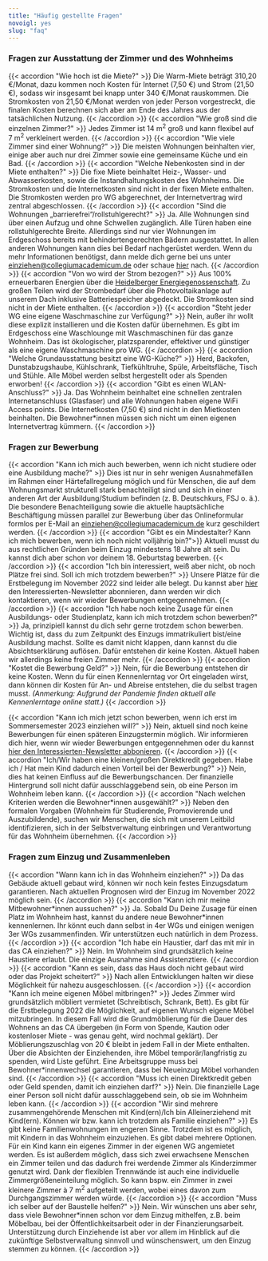 ```yaml
---
title: "Häufig gestellte Fragen"
novoigl: yes
slug: "faq"
---
```



### Fragen zur Ausstattung der Zimmer und des Wohnheims

{{< accordion "Wie hoch ist die Miete?" >}}
Die Warm-Miete beträgt 310,20 €/Monat, dazu kommen noch Kosten für Internet (7,50 €) und Strom (21,50 €), sodass wir 
insgesamt bei knapp unter 340 €/Monat rauskommen. Die Stromkosten von 21,50 €/Monat werden von jeder Person
vorgestreckt, die finalen Kosten berechnen sich aber am Ende des Jahres aus der tatsächlichen Nutzung.
{{< /accordion >}}
{{< accordion "Wie groß sind die einzelnen Zimmer?" >}}
Jedes Zimmer ist 14 m<sup>2</sup> groß und kann flexibel auf 7 m<sup>2</sup> verkleinert werden.
{{< /accordion >}}
{{< accordion "Wie viele Zimmer sind einer Wohnung?" >}}
Die meisten Wohnungen beinhalten vier, einige aber auch nur drei Zimmer sowie eine gemeinsame Küche und ein Bad.
{{< /accordion >}}
{{< accordion "Welche Nebenkosten sind in der Miete enthalten?" >}}
Die fixe Miete beinhaltet Heiz-, Wasser- und Abwasserkosten, sowie die Instandhaltungskosten des Wohnheims. Die Stromkosten und die Internetkosten sind nicht in der fixen Miete enthalten. Die Stromkosten werden pro WG abgerechnet, der Internetvertrag wird zentral abgeschlossen.
{{< /accordion >}}
{{< accordion "Sind die Wohnungen „barrierefrei“/rollstuhlgerecht?" >}}
Ja. Alle Wohnungen sind über einen Aufzug und ohne Schwellen zugänglich. Alle Türen haben eine rollstuhlgerechte Breite. Allerdings sind nur vier Wohnungen im Erdgeschoss bereits mit behindertengerechten Bädern ausgestattet. In allen anderen Wohnungen kann dies bei Bedarf nachgerüstet werden. Wenn du mehr Informationen benötigst, dann melde dich gerne bei uns unter einziehen@collegiumacademicum.de oder schaue <a href="https://collegiumacademicum.de/barrierefreiheit/" target="_blank" rel="noopener noreferrer">hier</a> nach.
{{< /accordion >}}
{{< accordion "Von wo wird der Strom bezogen?" >}}
Aus 100% erneuerbaren Energien über die <a href="https://heidelberger-energiegenossenschaft.de/" target="_blank" rel="noopener noreferrer">Heidelberger Energiegenossenschaft</a>. Zu großen Teilen wird der Strombedarf über die Photovoltaikanlage auf unserem Dach inklusive Batteriespeicher abgedeckt. Die Stromkosten sind nicht in der Miete enthalten.
{{< /accordion >}}
{{< accordion "Steht jeder WG eine eigene Waschmaschine zur Verfügung?" >}}
Nein, außer ihr wollt diese explizit installieren und die Kosten dafür übernehmen. Es gibt im Erdgeschoss eine Waschlounge mit Waschmaschinen für das ganze Wohnheim. Das ist ökologischer, platzsparender, effektiver und günstiger als eine eigene Waschmaschine pro WG.
{{< /accordion >}}
{{< accordion "Welche Grundausstattung besitzt eine WG-Küche?" >}}
Herd, Backofen, Dunstabzugshaube, Kühlschrank, Tiefkühltruhe, Spüle, Arbeitsfläche, Tisch und Stühle. Alle Möbel werden selbst hergestellt oder als Spenden erworben!
{{< /accordion >}}
{{< accordion "Gibt es einen WLAN-Anschluss?" >}}
Ja. Das Wohnheim beinhaltet eine schnellen zentralen Internetanschluss (Glasfaser) und alle Wohnungen haben eigene WiFi Access points. Die Internetkosten (7,50 €) sind nicht in den Mietkosten beinhalten. Die Bewohner\*innen müssen sich nicht um einen eigenen Internetvertrag kümmern.
{{< /accordion >}}

### Fragen zur Bewerbung

{{< accordion "Kann ich mich auch bewerben, wenn ich nicht studiere oder eine Ausbildung mache?" >}}
Dies ist nur in sehr wenigen Ausnahmefällen im Rahmen einer Härtefallregelung möglich und für Menschen, die auf dem Wohnungsmarkt strukturell stark benachteiligt sind und sich in einer anderen Art der Ausbildung/Studium befinden (z. B. Deutschkurs, FSJ o. ä.). Die besondere Benachteiligung sowie die aktuelle hauptsächliche Beschäftigung müssen parallel zur Bewerbung über das Onlineformular formlos per E-Mail an einziehen@collegiumacademicum.de kurz geschildert werden.
{{< /accordion >}}
{{< accordion "Gibt es ein Mindestalter? Kann ich mich bewerben, wenn ich noch nicht volljährig bin?">}}
Aktuell musst du aus rechtlichen Gründen beim Einzug mindestens 18 Jahre alt sein. Du kannst dich aber schon vor deinem 18. Geburtstag bewerben.
{{< /accordion >}}
{{< accordion "Ich bin interessiert, weiß aber nicht, ob noch Plätze frei sind. Soll ich mich trotzdem bewerben?" >}}
Unsere Plätze für die Erstbelegung im November 2022 sind leider alle belegt. Du kannst aber [hier](/bewerbung/) den Interessierten-Newsletter abonnieren, dann werden wir dich kontaktieren, wenn wir wieder Bewerbungen entgegennehmen.
{{< /accordion >}}
{{< accordion "Ich habe noch keine Zusage für einen Ausbildungs- oder Studienplatz, kann ich mich trotzdem schon bewerben?" >}}
Ja, prinzipiell kannst du dich sehr gerne trotzdem schon bewerben. Wichtig ist, dass du zum Zeitpunkt des Einzugs immatrikuliert bist/eine Ausbildung machst. Sollte es damit nicht klappen, dann kannst du die Absichtserklärung auflösen. Dafür entstehen dir keine Kosten. Aktuell haben wir allerdings keine freien Zimmer mehr.
{{< /accordion >}}
{{< accordion "Kostet die Bewerbung Geld?" >}}
Nein, für die Bewerbung entstehen dir keine Kosten. Wenn du für einen Kennenlerntag vor Ort eingeladen wirst, dann können dir Kosten für An- und Abreise entstehen, die du selbst tragen musst. *(Anmerkung: Aufgrund der Pandemie finden aktuell alle Kennenlerntage online statt.)*
{{< /accordion >}}
<!-- {{< accordion "Ich bin noch nicht volljährig, kann ich mich trotzdem bewerben?" >}}
Ja, du kannst dich trotzdem schon bewerben. Für die Absichtserklärung und später den Mietvertrag ist dann eine Unterschrift deiner Erziehungsberechtigten notwendig.
{{< /accordion >}} -->
{{< accordion "Kann ich mich jetzt schon bewerben, wenn ich erst im Sommersemester 2023 einziehen will?" >}}
Nein, aktuell sind noch keine Bewerbungen für einen späteren Einzugstermin möglich. Wir informieren dich hier, wenn wir wieder Bewerbungen entgegennehmen oder du kannst [hier den Interessierten-Newsletter abbonieren](/bewerbung/). 
{{< /accordion >}}
{{< accordion "Ich/Wir haben eine kleinen/großen Direktkredit gegeben. Habe ich / Hat mein Kind dadurch einen Vorteil bei der Bewerbung?" >}}
Nein, dies hat keinen Einfluss auf die Bewerbungschancen. Der finanzielle Hintergrund soll nicht dafür ausschlaggebend sein, ob eine Person im Wohnheim leben kann.
{{< /accordion >}}
{{< accordion "Nach welchen Kriterien werden die Bewohner\*innen ausgewählt?" >}}
Neben den formalen Vorgaben (Wohnheim für Studierende, Promovierende und Auszubildende), suchen wir Menschen, die sich mit unserem Leitbild identifizieren, sich in der Selbstverwaltung einbringen und Verantwortung für das Wohnheim übernehmen. 
{{< /accordion >}}

### Fragen zum Einzug und Zusammenleben

{{< accordion "Wann kann ich in das Wohnheim einziehen?" >}}
Da das Gebäude aktuell gebaut wird, können wir noch kein festes Einzugsdatum garantieren. Nach aktuellen Prognosen wird der Einzug im November 2022 möglich sein. 
{{< /accordion >}}
{{< accordion "Kann ich mir meine Mitbewohner\*innen aussuchen?" >}}
Ja. Sobald Du Deine Zusage für einen Platz im Wohnheim hast, kannst du andere neue Bewohner\*innen kennenlernen. Ihr könnt euch dann selbst in 4er WGs und einigen wenigen 3er WGs zusammenfinden. Wir unterstützen euch natürlich in dem Prozess.
{{< /accordion >}}
{{< accordion "Ich habe ein Haustier, darf das mit mir in das CA einziehen?" >}}
Nein. Im Wohnheim sind grundsätzlich keine Haustiere erlaubt. Die einzige Ausnahme sind Assistenztiere. 
{{< /accordion >}}
{{< accordion "Kann es sein, dass das Haus doch nicht gebaut wird oder das Projekt scheitert?" >}}
Nach allen Entwicklungen halten wir diese Möglichkeit für nahezu ausgeschlossen.
{{< /accordion >}}
{{< accordion "Kann ich meine eigenen Möbel mitbringen?" >}}
Jedes Zimmer wird grundsätzlich möbliert vermietet (Schreibtisch, Schrank, Bett). Es gibt für die Erstbelegung 2022 die Möglichkeit, auf eigenen Wunsch eigene Möbel mitzubringen. In diesem Fall wird die Grundmöblierung für die Dauer des Wohnens an das CA übergeben (in Form von Spende, Kaution oder kostenloser Miete - was genau geht, wird nochmal geklärt). Der Möblierungszuschlag von 20 € bleibt in jedem Fall in der Miete enthalten. Über die Absichten der Einziehenden, ihre Möbel temporär/langfristig zu spenden, wird Liste geführt. Eine Arbeitsgruppe muss bei Bewohner\*innenwechsel garantieren, dass bei Neueinzug Möbel vorhanden sind.
{{< /accordion >}}
{{< accordion "Muss ich einen Direktkredit geben oder Geld spenden, damit ich einziehen darf?" >}}
Nein. Die finanzielle Lage einer Person soll nicht dafür ausschlaggebend sein, ob sie im Wohnheim leben kann.
{{< /accordion >}}
{{< accordion "Wir sind mehrere zusammengehörende Menschen mit Kind(ern)/Ich bin Alleinerziehend mit Kind(ern). Können wir bzw. kann ich trotzdem als Familie einziehen?" >}}
Es gibt keine Familienwohnungen im engeren Sinne. Trotzdem ist es möglich, mit Kindern in das Wohnheim einzuziehen. Es gibt dabei mehrere Optionen. Für ein Kind kann ein eigenes Zimmer in der eigenen WG angemietet werden. Es ist außerdem möglich, dass sich zwei erwachsene Menschen ein Zimmer teilen und das dadurch frei werdende Zimmer als Kinderzimmer genutzt wird. Dank der flexiblen Trennwände ist auch eine individuelle Zimmergrößeneinteilung möglich. So kann bspw. ein Zimmer in zwei kleinere Zimmer à 7 m<sup>2</sup> aufgeteilt werden, wobei eines davon zum Durchgangszimmer werden würde.
{{< /accordion >}}
{{< accordion "Muss ich selber auf der Baustelle helfen?" >}}
Nein. Wir wünschen uns aber sehr, dass viele Bewohner\*innen schon vor dem Einzug mithelfen, z.B. beim Möbelbau, bei der Öffentlichkeitsarbeit oder in der Finanzierungsarbeit. Unterstützung durch Einziehende ist aber vor allem im Hinblick auf die zukünftige Selbstverwaltung sinnvoll und wünschenswert, um den Einzug stemmen zu können.
{{< /accordion >}}
